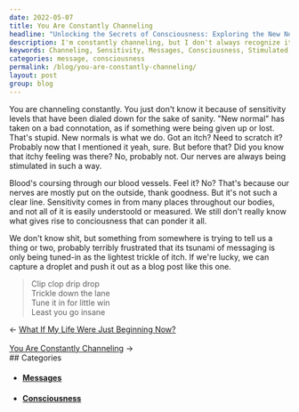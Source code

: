 ```yaml
---
date: 2022-05-07
title: You Are Constantly Channeling
headline: "Unlocking the Secrets of Consciousness: Exploring the New Normal"
description: I'm constantly channeling, but I don't always recognize it. My sensitivity levels have been lowered for my own peace of mind, but that doesn't mean I'm not still receiving messages. In this blog post, I'm capturing a droplet of that messaging and sharing it with you, so you can understand how consciousness works and why it's important to pay attention to these signals. Come explore this new normal with me.
keywords: Channeling, Sensitivity, Messages, Consciousness, Stimulated, Droplet, Messaging, Sharing, New Normal, Nerves, Life, Trying, Capture
categories: message, consciousness
permalink: /blog/you-are-constantly-channeling/
layout: post
group: blog
---
```



You are channeling constantly. You just don't know it because of sensitivity
levels that have been dialed down for the sake of sanity. "New normal" has
taken on a bad connotation, as if something were being given up or lost. That's
stupid. New normals is what we do. Got an itch? Need to scratch it? Probably
now that I mentioned it yeah, sure. But before that? Did you know that itchy
feeling was there? No, probably not. Our nerves are always being stimulated in
such a way.

Blood's coursing through our blood vessels. Feel it? No? That's because our
nerves are mostly put on the outside, thank goodness. But it's not such a clear
line. Sensitivity comes in from many places throughout our bodies, and not all
of it is easily understoold or measured. We still don't really know what gives
rise to conciousness that can ponder it all.

We don't know shit, but something from somewhere is trying to tell us a thing
or two, probably terribly frustrated that its tsunami of messaging is only
being tuned-in as the lightest trickle of itch. If we're lucky, we can capture
a droplet and push it out as a blog post like this one.

> Clip clop drip drop\
> Trickle down the lane\
> Tune it in for little win\
> Least you go insane


<div class="arrow-links"><div class="post-nav-prev"><span class="arrow">&larr;&nbsp;</span><a href="/blog/what-if-my-life-were-just-beginning-now/">What If My Life Were Just Beginning Now?</a></div> &nbsp; <div class="post-nav-next"><a href="/blog/you-are-constantly-channeling/">You Are Constantly Channeling</a><span class="arrow">&nbsp;&rarr;</span></div></div>
## Categories

<ul>
<li><h4><a href='/message/'>Messages</a></h4></li>
<li><h4><a href='/consciousness/'>Consciousness</a></h4></li></ul>